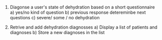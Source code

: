 1. Diagonse a user's state of dehydration based on a short questionnaire
   a) yes/no kind of question
   b) previous response detereminbe next questions
   c) severe/ some / no dehydration

2. Retrive and add dehydration diagnosses
   a) Display a list of patients and diagnoses
   b) Store a new diagnoses in the list
